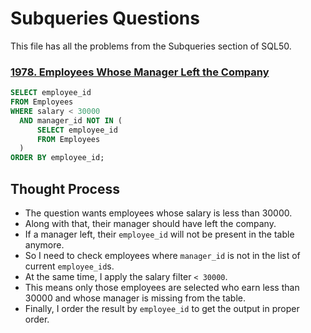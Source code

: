 # Subqueries Questions

This file has all the problems from the Subqueries section of SQL50.

### [1978. Employees Whose Manager Left the Company](https://leetcode.com/problems/employees-whose-manager-left-the-company/description/?envType=study-plan-v2&envId=top-sql-50)

```sql
SELECT employee_id
FROM Employees
WHERE salary < 30000
  AND manager_id NOT IN (
      SELECT employee_id 
      FROM Employees
  )
ORDER BY employee_id;
```
## Thought Process

- The question wants employees whose salary is less than 30000.  
- Along with that, their manager should have left the company.  
- If a manager left, their `employee_id` will not be present in the table anymore.  
- So I need to check employees where `manager_id` is not in the list of current `employee_id`s.  
- At the same time, I apply the salary filter `< 30000`.  
- This means only those employees are selected who earn less than 30000 and whose manager is missing from the table.  
- Finally, I order the result by `employee_id` to get the output in proper order.  
